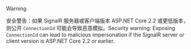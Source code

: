 > [!WARNING]
> <span data-ttu-id="3ef03-101">安全警告：如果 SignalR 服务器或客户端版本 ASP.NET Core 2.2 或更低版本，则公开 `ConnectionId` 可能会导致恶意模拟。</span><span class="sxs-lookup"><span data-stu-id="3ef03-101">Security warning: Exposing `ConnectionId` can lead to malicious impersonation if the SignalR server or client version is ASP.NET Core 2.2 or earlier.</span></span>
